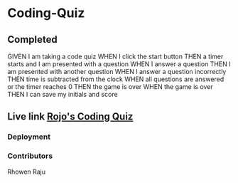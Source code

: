 # Coding-Quiz

## Completed

GIVEN I am taking a code quiz
WHEN I click the start button
THEN a timer starts and I am presented with a question
WHEN I answer a question
THEN I am presented with another question
WHEN I answer a question incorrectly
THEN time is subtracted from the clock
WHEN all questions are answered or the timer reaches 0
THEN the game is over
WHEN the game is over
THEN I can save my initials and score

## Live link [Rojo's Coding Quiz](https://rraju002.github.io/Coding-Quiz/)

### Deployment


### Contributors
Rhowen Raju